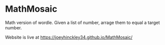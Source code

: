 # MathMosaic
Math version of wordle. Given a list of number, arrage them to equal a target number. 

Website is live at https://joeyhinckley34.github.io/MathMosaic/
